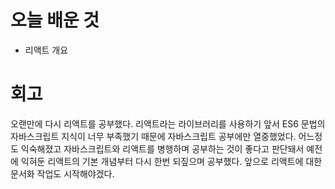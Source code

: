 # 오늘 배운 것

* 리액트 개요

# 회고

오랜만에 다시 리액트를 공부했다. 리액트라는 라이브러리를 사용하기 앞서 ES6 문법의 자바스크립트 지식이
너무 부족했기 때문에 자바스크립트 공부에만 열중했었다. 어느정도 익숙해졌고 자바스크립트와 리액트를 병행하며 공부하는 것이 좋다고 판단돼서 예전에 익혀둔 리액트의 기본 개념부터 다시 한번 되짚으며 공부했다.
앞으로 리액트에 대한 문서화 작업도 시작해야겠다.
